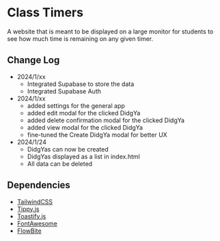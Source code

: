 # Class Timers
A website that is meant to be displayed on a large monitor for students to see how much time is remaining on any given timer.

## Change Log
- 2024/1/xx
    - Integrated Supabase to store the data
    - Integrated Supabase Auth
- 2024/1/xx
    - added settings for the general app
    - added edit modal for the clicked DidgYa
    - added delete confirmation modal for the clicked DidgYa
    - added view modal for the clicked DidgYa
    - fine-tuned the Create DidgYa modal for better UX
- 2024/1/24
    - DidgYas can now be created
    - DidgYas displayed as a list in index.html
    - All data can be deleted

## Dependencies
- [TailwindCSS](https://tailwindcss.com/)
- [Tippy.js](https://github.com/atomiks/tippyjs)
- [Toastify.js](https://github.com/aleab/toastify)
- [FontAwesome](https://fontawesome.com/)
- [FlowBite](https://flowbite.com/)